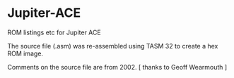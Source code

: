 # Jupiter-ACE
ROM listings etc for Jupiter ACE

The source file (.asm) was re-assembled using TASM 32 to create a hex ROM image.

Comments on the source file are from 2002. [ thanks to Geoff Wearmouth ]
